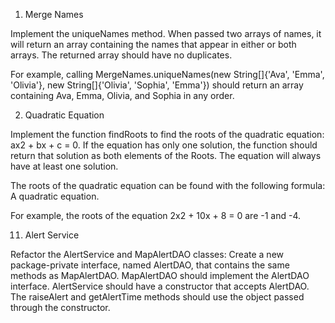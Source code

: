 1. Merge Names

Implement the uniqueNames method. When passed two arrays of names, it will return an array containing the names that appear in either or both arrays. The returned array should have no duplicates.

For example, calling MergeNames.uniqueNames(new String[]{'Ava', 'Emma', 'Olivia'}, new String[]{'Olivia', 'Sophia', 'Emma'}) should return an array containing Ava, Emma, Olivia, and Sophia in any order.

2. Quadratic Equation

Implement the function findRoots to find the roots of the quadratic equation: ax2 + bx + c = 0. If the equation has only one solution, the function should return that solution as both elements of the Roots. The equation will always have at least one solution.

The roots of the quadratic equation can be found with the following formula: A quadratic equation.

For example, the roots of the equation 2x2 + 10x + 8 = 0 are -1 and -4.

11. Alert Service

Refactor the AlertService and MapAlertDAO classes:
Create a new package-private interface, named AlertDAO, that contains the same methods as MapAlertDAO.
MapAlertDAO should implement the AlertDAO interface.
AlertService should have a constructor that accepts AlertDAO.
The raiseAlert and getAlertTime methods should use the object passed through the constructor.